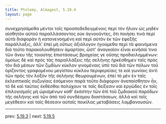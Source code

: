 ```yaml
---
title: Ptolemy, Almagest, 5.19.4
layout: page
---
```


συνεχρησάμεθα μέντοι τοῖς προαποδεδειγμένοις περὶ τὸν ἥλιον ὡς μηδὲν αἰσθητὸν αὐτοῦ παραλλάσσοντος οὐκ ἀγνοοῦντες, ὅτι ποιήσει τινὰ περὶ αὐτὰ διαφορὰν ἡ κατανενοημένη καὶ περὶ αὐτὸν ἐκ τῶν ἐφεξῆς παράλλαξις, ἀλλ' ἐπεὶ μὴ οὕτως ἀξιόλογον ἡγούμεθα περὶ τὰ φαινόμενα διὰ τοῦτο παρακολουθήσειν ἁμαρτίαν, ὥστ' ἀναγκαῖον εἶναι κινῆσαί τινα τῶν ἄνευ τῆς τοιαύτης ἐπιστάσεως βραχείας γε οὔσης προδιειλημμένων: ὁμοίως δὲ καὶ πρὸς τὰς παραλλάξεις τῆς σελήνης ἠρκέσθημεν ταῖς πρὸς τὸν διὰ μέσων τῶν ζῳδίων κύκλον γινομέναις ὑπὸ τοῦ διὰ τῶν πόλων τοῦ ὁρίζοντος γραφομένου μεγίστου κύκλου περιφερείαις τε καὶ γωνίαις ἀντὶ τῶν πρὸς τὸν λοξὸν τῆς σελήνης θεωρουμένων, ἐπεὶ τὸ μὲν ἐν ταῖς ἐκλειπτικαῖς συζυγίαις ἐσόμενον παρὰ τοῦτο διάφορον ἀνεπαίσθητον ἦν, τὸ δὲ καὶ ταύτας ἐκθέσθαι πολύχουν τε ταῖς δείξεσιν καὶ ἐργῶδες ἐν τοῖς ἐπιλογισμοῖς μὴ ὡρισμένων καθ' ἑκάστην τῶν ἐπὶ τοῦ ζῳδιακοῦ παρόδων τῆς σελήνης καὶ τῶν ἀπὸ τοῦ συνδέσμου διαστάσεων, ἀλλὰ καὶ τοῖς μεγέθεσιν καὶ ταῖς θέσεσιν αὐταῖς ποικίλας μεταβάσεις λαμβανουσῶν. 

---

prev: [5.19.3](../5.19.3/) | next: [5.19.5](../5.19.5/)

